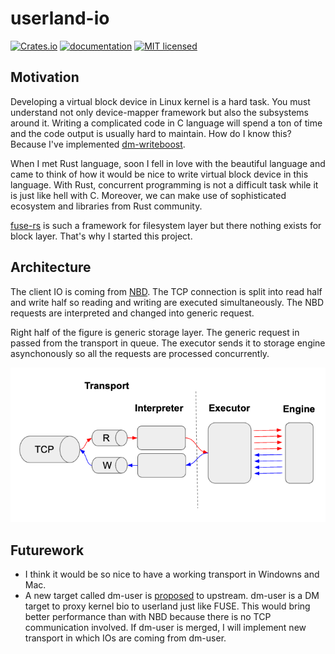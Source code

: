 # userland-io

[![Crates.io](https://img.shields.io/crates/v/userland-io.svg)](https://crates.io/crates/userland-io)
[![documentation](https://docs.rs/userland-io/badge.svg)](https://docs.rs/userland-io)
[![MIT licensed](https://img.shields.io/badge/license-MIT-blue.svg)](https://github.com/akiradeveloper/userland-io/blob/master/LICENSE)

## Motivation

Developing a virtual block device in Linux kernel is a hard task.
You must understand not only device-mapper framework but also the subsystems around it.
Writing a complicated code in C language will spend a ton of time and the
code output is usually hard to maintain. How do I know this? Because I've implemented [dm-writeboost](https://github.com/akiradeveloper/dm-writeboost).

When I met Rust language, soon I fell in love with the beautiful language and came to think of how it would be nice to write virtual block device in this language. With Rust, concurrent programming is not a difficult task while it is just like hell with C. Moreover, we can make use of sophisticated ecosystem and libraries from Rust community.

[fuse-rs](https://github.com/zargony/fuse-rs) is such a framework for filesystem layer but there nothing exists for block layer. That's why I started this project.

## Architecture

The client IO is coming from [NBD](https://github.com/NetworkBlockDevice/nbd). The TCP connection is split into read half and write half so reading and writing are executed simultaneously.
The NBD requests are interpreted and changed into generic request.

Right half of the figure is generic storage layer. The generic request in passed from the transport in queue. The executor sends it to storage engine asynchonously so all the requests are processed concurrently.

![Architecture](architecture.png)

## Futurework

- I think it would be so nice to have a working transport in Windowns and Mac.
- A new target called dm-user is [proposed](https://www.redhat.com/archives/dm-devel/2020-December/msg00101.html) to upstream. dm-user is a DM target to proxy kernel bio to userland just like FUSE. This would bring better performance than with NBD because there is no TCP communication involved. If dm-user is merged, I will implement new transport in which IOs are coming from dm-user.